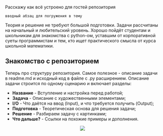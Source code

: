 Расскажу как всё устроено для гостей репозитория

`вводный абзац для погружения в тему`

Теория и решение не требуют большой подготовки. Задачи рассчитаны на начальный и любительский уровень. Хорошо пойдёт студентам и школьникам для знакомства с python-ом, уставшим от корпоративной суеты программистам и тем, кто ищет практического смысла от курса школьной математики.

## Знакомство с репозиторием

Теперь про структуру репозитория. Самое полезное - описание задачи в readme.md и исходный код в файле с .py расширением. Описание задачи строится по одному сценарию и включает разделы:
- **Название** - Вступление и настройка перед работой;
- **Задача** - Описание с художественными элементами;
- **I/O** - Что даётся на ввод (Input), и что требуется получить (Output);
- **Подготовка** - Теоретическая основа для решения задачи;
- **Решение** - Разбираем задачу с картинками;
- **Что дальше?** - Ссылки на похожие примеры и дополнения.

<p align="center"> <img src="https://i.pinimg.com/originals/6b/60/51/6b60519e29d51156a71f5ae0fb913694.gif"> </p>
